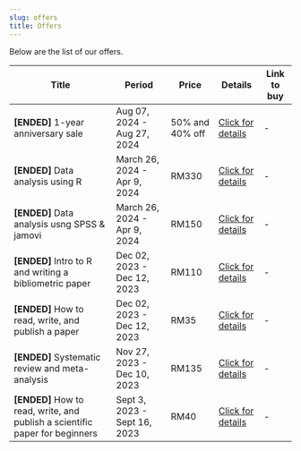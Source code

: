 ```yaml
---
slug: offers
title: Offers
---
```


Below are the list of our offers.


| Title | Period | Price | Details | Link to buy |  
|-------|--------|-------|---------|-------------|
| **[ENDED]** 1-year anniversary sale | Aug 07, 2024 - Aug 27, 2024 | 50% and 40% off | [Click for details](/./offer_detail/2024-08-07-1-year-anniversary-sale/index.html) | -
| **[ENDED]** Data analysis using R | March 26, 2024 - Apr 9, 2024 | RM330 | [Click for details](/./offer_detail/2024-03-26-data-analysis-using-r/index.html) | -
| **[ENDED]** Data analysis usng SPSS & jamovi | March 26, 2024 - Apr 9, 2024 | RM150 | [Click for details](/./offer_detail/2024-03-26-data-analysis-using-spss-jamovi/index.html) | -
| **[ENDED]** Intro to R and writing a bibliometric paper | Dec 02, 2023 - Dec 12, 2023 | RM110 | [Click for details](/./offer_detail/yearendsale2/index.html) | -
| **[ENDED]** How to read, write, and publish a paper | Dec 02, 2023 - Dec 12, 2023 | RM35 | [Click for details](/./offer_detail/yearendsale1/index.html) | -
| **[ENDED]** Systematic review and meta-analysis | Nov 27, 2023 - Dec 10, 2023 | RM135 | [Click for details](/./offer_detail/2023-11-27-systematic-review-and-meta-analysis/index.html) | -
| **[ENDED]** How to read, write, and publish a scientific paper for beginners | Sept 3, 2023 - Sept 16, 2023 | RM40 | [Click for details](/./offer_detail/2023-09-07-how-to-read-write-and-publish-a-scientific-paper-for-beginners/index.html) | - |


